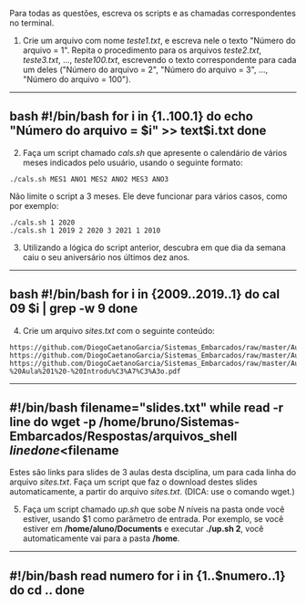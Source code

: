 Para todas as questões, escreva os scripts e as chamadas correspondentes no terminal.

1. Crie um arquivo com nome _teste1.txt_, e escreva nele o texto "Número do arquivo = 1". Repita o procedimento para os arquivos _teste2.txt_, _teste3.txt_, ..., _teste100.txt_, escrevendo o texto correspondente para cada um deles ("Número do arquivo = 2", "Número do arquivo = 3", ..., "Número do arquivo = 100").
---------------------------------------------------------------------------------------------------
bash
#!/bin/bash
for i in {1..100.1}
do
	echo "Número do arquivo = $i" >> text$i.txt
done
---------------------------------------------------------------------------------------------------

2. Faça um script chamado _cals.sh_ que apresente o calendário de vários meses indicados pelo usuário, usando o seguinte formato:


```script
./cals.sh MES1 ANO1 MES2 ANO2 MES3 ANO3
```

Não limite o script a 3 meses. Ele deve funcionar para vários casos, como por exemplo:

```script
./cals.sh 1 2020
./cals.sh 1 2019 2 2020 3 2021 1 2010
```

3. Utilizando a lógica do script anterior, descubra em que dia da semana caiu o seu aniversário nos últimos dez anos.
---------------------------------------------------------------------------------------------------
bash
#!/bin/bash
for i in {2009..2019..1}
do
  cal 09 $i | grep -w 9
done
---------------------------------------------------------------------------------------------------
4. Crie um arquivo _sites.txt_ com o seguinte conteúdo:


```
https://github.com/DiogoCaetanoGarcia/Sistemas_Embarcados/raw/master/Aulas/01_Linux%20b%C3%A1sico.pdf
https://github.com/DiogoCaetanoGarcia/Sistemas_Embarcados/raw/master/Aulas/01_Linux%20b%C3%A1sico_Shell_Script.pdf
https://github.com/DiogoCaetanoGarcia/Sistemas_Embarcados/raw/master/Aulas/01_Sistemas%20Embarcados%20-%20Aula%201%20-%20Introdu%C3%A7%C3%A3o.pdf
```
---------------------------------------------------------------------------------------------------
#!/bin/bash
filename="slides.txt"
while read -r line
	do
		wget -p /home/bruno/Sistemas-Embarcados/Respostas/arquivos_shell $line
	done <$filename
---------------------------------------------------------------------------------------------------

Estes são links para slides de 3 aulas desta dsciplina, um para cada linha do arquivo _sites.txt_. Faça um script que faz o download destes slides automaticamente, a partir do arquivo _sites.txt_. (DICA: use o comando wget.)

5. Faça um script chamado _up.sh_ que sobe _N_ níveis na pasta onde você estiver, usando $1 como parâmetro de entrada. Por exemplo, se você estiver em **/home/aluno/Documents** e executar **./up.sh 2**, você automaticamente vai para a pasta **/home**.

---------------------------------------------------------------------------------------------------
#!/bin/bash
read numero
for i in {1..$numero..1}
do
	cd ..
done
---------------------------------------------------------------------------------------------------







